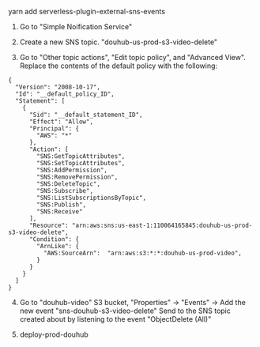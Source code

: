 yarn add serverless-plugin-external-sns-events

1. Go to "Simple Noification Service" 

2. Create a new SNS topic. "douhub-us-prod-s3-video-delete"

3. Go to "Other topic actions", "Edit topic policy", and "Advanced View". Replace the contents of the default policy with the following:
```
{
  "Version": "2008-10-17",
  "Id": "__default_policy_ID",
  "Statement": [
    {
      "Sid": "__default_statement_ID",
      "Effect": "Allow",
      "Principal": {
        "AWS": "*"
      },
      "Action": [
        "SNS:GetTopicAttributes",
        "SNS:SetTopicAttributes",
        "SNS:AddPermission",
        "SNS:RemovePermission",
        "SNS:DeleteTopic",
        "SNS:Subscribe",
        "SNS:ListSubscriptionsByTopic",
        "SNS:Publish",
        "SNS:Receive"
      ],
      "Resource": "arn:aws:sns:us-east-1:110064165845:douhub-us-prod-s3-video-delete",
      "Condition": {
        "ArnLike": {
          "AWS:SourceArn":  "arn:aws:s3:*:*:douhub-us-prod-video",
        }
      }
    }
  ]
}
```
4. Go to "douhub-video" S3 bucket, "Properties" -> "Events" -> Add the new event "sns-douhub-s3-video-delete" Send to the SNS topic created about by listening to the event "ObjectDelete (All)"

5. deploy-prod-douhub